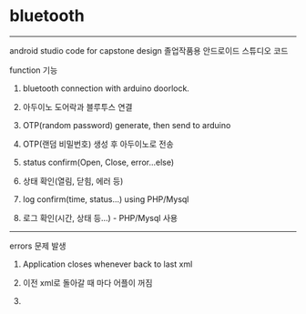 # bluetooth

----------------------------------------------------------------------------------------------------------
android studio code for capstone design
졸업작품용 안드로이드 스튜디오 코드

function 기능
1. bluetooth connection with arduino doorlock.
1. 아두이노 도어락과 블루투스 연결

2. OTP(random password) generate, then send to arduino
2. OTP(랜덤 비밀번호) 생성 후 아두이노로 전송

3. status confirm(Open, Close, error...else) 
3. 상태 확인(열림, 닫힘, 에러 등)

4. log confirm(time, status...) using PHP/Mysql
4. 로그 확인(시간, 상태 등...) - PHP/Mysql 사용

--------------------------------------------------------------------------------------------------------------

errors
문제 발생

1. Application closes whenever back to last xml
1. 이전 xml로 돌아갈 때 마다 어플이 꺼짐

2. 
